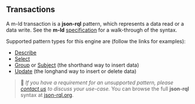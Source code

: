 ## Transactions
<!-- Note this section is duplicated from the Pattern type in src/jrql-support.ts -->
A m-ld transaction is a **json-rql** pattern, which represents a data read or a
data write. See the **m-ld**
[specification](https://spec.m-ld.org/#transactions) for a walk-through of the syntax.

Supported pattern types for this engine are (follow the links for examples):
- [Describe](/interfaces/describe.html)
- [Select](/interfaces/select.html)
- [Group](/interfaces/group.html) or [Subject](/interfaces/subject.html) (the shorthand way to insert data)
- [Update](/interfaces/update.html) (the longhand way to insert or delete data)

> 🚧 *If you have a requirement for an unsupported pattern, please
> [contact&nbsp;us](mailto:info@m-ld.io) to discuss your use-case.* You can
> browse the full **json-rql** syntax at
> [json-rql.org](http://json-rql.org/).
